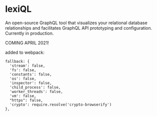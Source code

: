 # lexiQL

An open-source GraphQL tool that visualizes your relational database relationships and facilitates GraphQL API prototyping and configuration. Currently in production.

COMING APRIL 2021!



added to webpack:

    fallback: {
      'stream': false,
      'fs': false,
      'constants': false,
      'os': false,
      'inspector': false,
      'child_process': false,
      'worker_threads': false,
      'vm': false,
      "https": false,
      'crypto': require.resolve('crypto-browserify')
    },